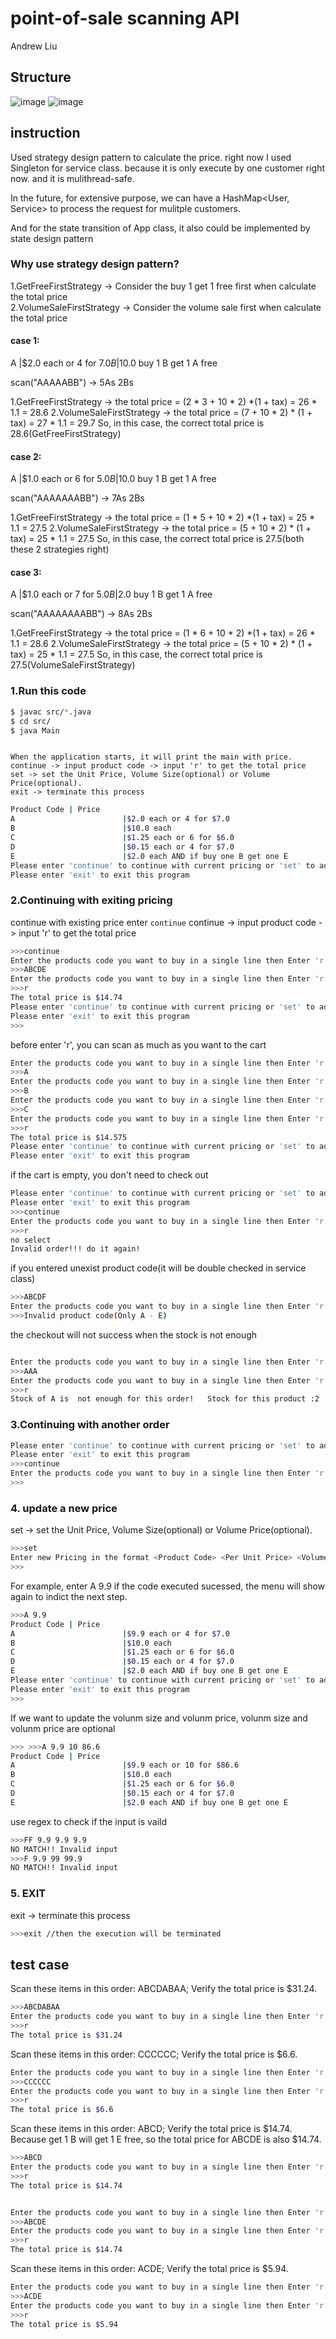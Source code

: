 # point-of-sale scanning API
  Andrew Liu
## Structure
![image](https://github.com/fengliu1227/Point-of-sale-scanning-API/blob/master/point-of-sale-structure.jpg)
![image](https://github.com/fengliu1227/Point-of-sale-scanning-API/blob/master/point-of-sale-structure-2.jpg)

## instruction

Used strategy design pattern to calculate the price.
right now I used Singleton for service class. because it is only execute by one customer right now. and it is mulithread-safe.

In the future, for extensive purpose, we can have a HashMap<User, Service> to process the request for mulitple customers.

And for the state transition of App class, it also could be implemented by state design pattern

### Why use strategy design pattern?
 1.GetFreeFirstStrategy -> Consider the buy 1 get 1 free first when calculate the total price </br>
 2.VolumeSaleFirstStrategy -> Consider the volume sale first when calculate the total price <br>

#### case 1:
A    |$2.0 each or 4 for $7.0
B    |$10.0 buy 1 B get 1 A free

scan("AAAAABB") -> 5As 2Bs

 1.GetFreeFirstStrategy -> the total price = (2 * 3 + 10 * 2) *(1 + tax) = 26 * 1.1 = 28.6
 2.VolumeSaleFirstStrategy -> the total price = (7 + 10 * 2) * (1 + tax) = 27 * 1.1 = 29.7
 So, in this case, the correct total price is 28.6(GetFreeFirstStrategy)

#### case 2:
A    |$1.0 each or 6 for $5.0
B    |$10.0 buy 1 B get 1 A free

scan("AAAAAAABB") -> 7As 2Bs

 1.GetFreeFirstStrategy -> the total price = (1 * 5 + 10 * 2) *(1 + tax) = 25 * 1.1 = 27.5
 2.VolumeSaleFirstStrategy -> the total price = (5 + 10 * 2) * (1 + tax) = 25 * 1.1 = 27.5
 So, in this case, the correct total price is 27.5(both these 2 strategies right)

#### case 3:
A    |$1.0 each or 7 for $5.0
B    |$2.0 buy 1 B get 1 A free

scan("AAAAAAAABB") -> 8As 2Bs

 1.GetFreeFirstStrategy -> the total price = (1 * 6 + 10 * 2) *(1 + tax) = 26 * 1.1 = 28.6
 2.VolumeSaleFirstStrategy -> the total price = (5 + 10 * 2) * (1 + tax) = 25 * 1.1 = 27.5
 So, in this case, the correct total price is 27.5(VolumeSaleFirstStrategy)

### 1.Run this code

```bash
$ javac src/*.java
$ cd src/
$ java Main
```

```

When the application starts, it will print the main with price.
continue -> input product code -> input 'r' to get the total price
set -> set the Unit Price, Volume Size(optional) or Volume Price(optional).
exit -> terminate this process
```

```bash
Product Code | Price
A                        |$2.0 each or 4 for $7.0
B                        |$10.0 each
C                        |$1.25 each or 6 for $6.0
D                        |$0.15 each or 4 for $7.0
E                        |$2.0 each AND if buy one B get one E
Please enter 'continue' to continue with current pricing or 'set' to add new pricing
Please enter 'exit' to exit this program

```

### 2.Continuing with exiting pricing

continue with existing price enter `continue`
continue -> input product code -> input 'r' to get the total price
```bash
>>>continue
Enter the products code you want to buy in a single line then Enter 'r' to get the total price(no space)
>>>ABCDE
Enter the products code you want to buy in a single line then Enter 'r' to get the total price(no space)
>>>r
The total price is $14.74
Please enter 'continue' to continue with current pricing or 'set' to add new pricing
Please enter 'exit' to exit this program
>>>

```

before enter 'r', you can scan as much as you want to the cart
```bash
Enter the products code you want to buy in a single line then Enter 'r' to get the total price(no space)
>>>A
Enter the products code you want to buy in a single line then Enter 'r' to get the total price(no space)
>>>B
Enter the products code you want to buy in a single line then Enter 'r' to get the total price(no space)
>>>C
Enter the products code you want to buy in a single line then Enter 'r' to get the total price(no space)
>>>r
The total price is $14.575
Please enter 'continue' to continue with current pricing or 'set' to add new pricing
Please enter 'exit' to exit this program
```

if the cart is empty, you don't need to check out
```bash
Please enter 'continue' to continue with current pricing or 'set' to add new pricing
Please enter 'exit' to exit this program
>>>continue
Enter the products code you want to buy in a single line then Enter 'r' to get the total price(no space)
>>>r
no select
Invalid order!!! do it again!
```

if you entered unexist product code(it will be double checked in service class)
```bash
>>>ABCDF
Enter the products code you want to buy in a single line then Enter 'r' to get the total price(no space)
>>>Invalid product code(Only A - E)

```

the checkout will not success when the stock is not enough
```bash

Enter the products code you want to buy in a single line then Enter 'r' to get the total price(no space)
>>>AAA
Enter the products code you want to buy in a single line then Enter 'r' to get the total price(no space)
>>>r
Stock of A is  not enough for this order!   Stock for this product :2
```
### 3.Continuing with another order

```bash
Please enter 'continue' to continue with current pricing or 'set' to add new pricing
Please enter 'exit' to exit this program
>>>continue
Enter the products code you want to buy in a single line then Enter 'r' to get the total price(no space)
>>>

```

### 4. update a new price

set -> set the Unit Price, Volume Size(optional) or Volume Price(optional).

```bash
>>>set
Enter new Pricing in the format <Product Code> <Per Unit Price> <Volume Size(optional)> <Volume Price(optional)>, split with one space
>>>

```

For example, enter A 9.9
if the code executed sucessed, the menu will show again to indict the next step.
```bash
>>>A 9.9
Product Code | Price
A                        |$9.9 each or 4 for $7.0
B                        |$10.0 each
C                        |$1.25 each or 6 for $6.0
D                        |$0.15 each or 4 for $7.0
E                        |$2.0 each AND if buy one B get one E
Please enter 'continue' to continue with current pricing or 'set' to add new pricing
Please enter 'exit' to exit this program
>>>

```

If we want to update the volunm size and volunm price, volunm size and volunm price are optional


```bash
>>> >>>A 9.9 10 86.6
Product Code | Price
A                        |$9.9 each or 10 for $86.6
B                        |$10.0 each
C                        |$1.25 each or 6 for $6.0
D                        |$0.15 each or 4 for $7.0
E                        |$2.0 each AND if buy one B get one E

```
use regex to check if the input is vaild

```bash
>>>FF 9.9 9.9 9.9
NO MATCH!! Invalid input
>>>F 9.9 99 99.9
NO MATCH!! Invalid input
```

### 5. EXIT
exit -> terminate this process
```bash
>>>exit //then the execution will be terminated
```

## test case
Scan these items in this order: ABCDABAA; Verify the total price is $31.24.
```bash
>>>ABCDABAA
Enter the products code you want to buy in a single line then Enter 'r' to get the total price(no space)
>>>r
The total price is $31.24
```
Scan these items in this order: CCCCCC; Verify the total price is $6.6.

```bash
Enter the products code you want to buy in a single line then Enter 'r' to get the total price(no space)
>>>CCCCCC
Enter the products code you want to buy in a single line then Enter 'r' to get the total price(no space)
>>>r
The total price is $6.6
```
Scan these items in this order: ABCD; Verify the total price is $14.74.
Because get 1 B will get 1 E free, so the total price for ABCDE is also $14.74.
```bash
>>>ABCD
Enter the products code you want to buy in a single line then Enter 'r' to get the total price(no space)
>>>r
The total price is $14.74


Enter the products code you want to buy in a single line then Enter 'r' to get the total price(no space)
>>>ABCDE
Enter the products code you want to buy in a single line then Enter 'r' to get the total price(no space)
>>>r
The total price is $14.74
```
Scan these items in this order: ACDE; Verify the total price is $5.94. 
```bash
Enter the products code you want to buy in a single line then Enter 'r' to get the total price(no space)
>>>ACDE
Enter the products code you want to buy in a single line then Enter 'r' to get the total price(no space)
>>>r
The total price is $5.94
```

